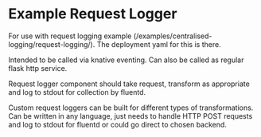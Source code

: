 # Example Request Logger

For use with request logging example (/examples/centralised-logging/request-logging/). The deployment yaml for this is there.

Intended to be called via knative eventing. Can also be called as regular flask http service.

Request logger component should take request, transform as appropriate and log to stdout for collection by fluentd.

Custom request loggers can be built for different types of transformations. Can be written in any language, just needs to handle HTTP POST requests and log to stdout for fluentd or could go direct to chosen backend.